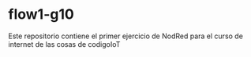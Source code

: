 # flow1-g10
Este repositorio contiene el primer ejercicio de NodRed para el curso de internet de las cosas de codigoIoT

